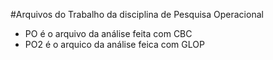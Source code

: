 #Arquivos do Trabalho da disciplina de Pesquisa Operacional
* PO é o arquivo da análise feita com CBC
* PO2 é o arquico da análise feica com GLOP
